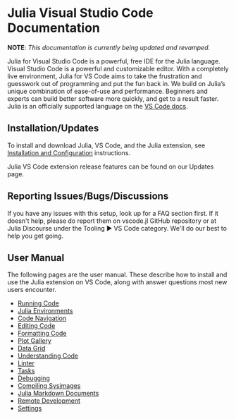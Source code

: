 # Julia Visual Studio Code Documentation

**NOTE**: _This documentation is currently being updated and revamped._

Julia for Visual Studio Code is a powerful, free IDE for the Julia language. Visual Studio Code is a powerful and customizable editor. With a completely live environment, Julia for VS Code aims to take the frustration and guesswork out of programming and put the fun back in.  We build on Julia’s unique combination of ease-of-use and performance. Beginners and experts can build better software more quickly, and get to a result faster. Julia is an officially supported language on the [VS Code docs](https://code.visualstudio.com/docs/languages/julia).

## Installation/Updates 

To install and download Julia, VS Code, and the Julia extension, see [Installation and Configuration](https://www.julia-vscode.org/docs/dev/gettingstarted/#Installation-and-Configuration-1) instructions. 

Julia VS Code extension release features can be found on our Updates page. 

## Reporting Issues/Bugs/Discussions

If you have any issues with this setup, look up for a FAQ section first. If it doesn't help, please do report them on vscode.jl GitHub repository or at Julia Discourse under the Tooling ▶ VS Code category. We'll do our best to help you get going.

## User Manual

The following pages are the user manual. These describe how to install and use the Julia extension on VS Code, along with answer questions most new users encounter.

- [Running Code](https://www.julia-vscode.org/docs/stable/userguide/runningcode/)
- [Julia Environments](https://www.julia-vscode.org/docs/stable/userguide/env/)
- [Code Navigation](https://www.julia-vscode.org/docs/stable/userguide/codenavigation/)
- [Editing Code](https://www.julia-vscode.org/docs/stable/userguide/editingcode/)
- [Formatting Code](https://www.julia-vscode.org/docs/stable/userguide/formatter/)
- [Plot Gallery](https://www.julia-vscode.org/docs/stable/userguide/plotgallery/)
- [Data Grid](https://www.julia-vscode.org/docs/stable/userguide/grid/)
- [Understanding Code](https://www.julia-vscode.org/docs/stable/userguide/understandingcode/)
- [Linter](https://www.julia-vscode.org/docs/stable/userguide/linter/)
- [Tasks](https://www.julia-vscode.org/docs/stable/userguide/tasks/)
- [Debugging](https://www.julia-vscode.org/docs/stable/userguide/debugging/)
- [Compiling Sysimages](https://www.julia-vscode.org/docs/stable/userguide/compilesysimage/)
- [Julia Markdown Documents](https://www.julia-vscode.org/docs/stable/userguide/weave/)
- [Remote Development](https://www.julia-vscode.org/docs/stable/userguide/remote/)
- [Settings](https://www.julia-vscode.org/docs/stable/userguide/settings/)
